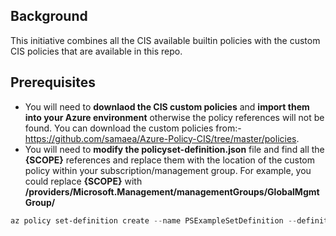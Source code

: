 ## Background
This initiative combines all the CIS available builtin policies with the custom CIS policies that are available in this repo.

## Prerequisites

 - You will need to **downlaod the CIS custom policies** and **import them into your Azure environment** otherwise the policy references will not be found. You can download the custom policies from:- https://github.com/samaea/Azure-Policy-CIS/tree/master/policies.
 - You will need to **modify the policyset-definition.json** file and find all the **{SCOPE}** references and replace them with the location of the custom policy within your subscription/management group. For example, you could replace **{SCOPE}** with **/providers/Microsoft.Management/managementGroups/GlobalMgmtGroup/**

```powershell
az policy set-definition create --name PSExampleSetDefinition --definitions '{PATHTOINITIATIVE}\policyset-definition.json' --management-group {MANAGEMENTGROUPNAME}
```
